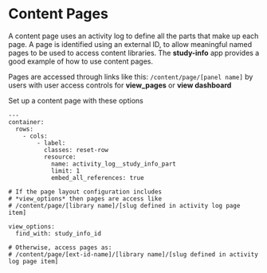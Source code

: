 # Content Pages

A content page uses an activity log to define all the parts that make up each page. A page is identified using an external ID, to allow meaningful named pages to be used to access content libraries. The **study-info** app provides a good example of how to use content pages.

Pages are accessed through links like this: `/content/page/[panel name]` by users with user access controls for **view_pages** or **view dashboard**

Set up a content page with these options

    ---
    container:
      rows:
        - cols:
            - label: 
              classes: reset-row
              resource: 
                name: activity_log__study_info_part
                limit: 1
                embed_all_references: true

    # If the page layout configuration includes
    # *view_options* then pages are access like
    # /content/page/[library name]/[slug defined in activity log page item]

    view_options:
      find_with: study_info_id

    # Otherwise, access pages as:
    # /content/page/[ext-id-name]/[library name]/[slug defined in activity log page item]
